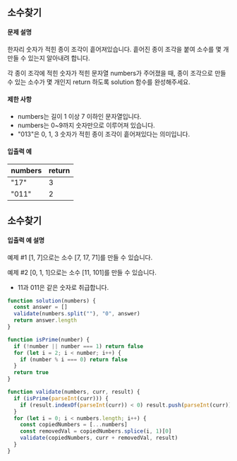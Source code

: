## 소수찾기

#### 문제 설명
한자리 숫자가 적힌 종이 조각이 흩어져있습니다. 흩어진 종이 조각을 붙여 소수를 몇 개 만들 수 있는지 알아내려 합니다.

각 종이 조각에 적힌 숫자가 적힌 문자열 numbers가 주어졌을 때, 종이 조각으로 만들 수 있는 소수가 몇 개인지 return 하도록 solution 함수를 완성해주세요.

#### 제한 사항
- numbers는 길이 1 이상 7 이하인 문자열입니다.
- numbers는 0~9까지 숫자만으로 이루어져 있습니다.
- "013"은 0, 1, 3 숫자가 적힌 종이 조각이 흩어져있다는 의미입니다.

#### 입출력 예
|numbers|return|
|------|---|
| "17"	| 3 |
| "011" | 2 |

## 소수찾기
#### 입출력 예 설명
예제 #1
[1, 7]으로는 소수 [7, 17, 71]를 만들 수 있습니다.

예제 #2
[0, 1, 1]으로는 소수 [11, 101]를 만들 수 있습니다.

- 11과 011은 같은 숫자로 취급합니다.

```js
function solution(numbers) {
  const answer = []
  validate(numbers.split(""), "0", answer)
  return answer.length
}

function isPrime(number) {
  if (!number || number === 1) return false
  for (let i = 2; i < number; i++) {
    if (number % i === 0) return false
  }
  return true
}

function validate(numbers, curr, result) {
  if (isPrime(parseInt(curr))) {
    if (result.indexOf(parseInt(curr)) < 0) result.push(parseInt(curr))
  }
  for (let i = 0; i < numbers.length; i++) {
    const copiedNumbers = [...numbers]
    const removedVal = copiedNumbers.splice(i, 1)[0]
    validate(copiedNumbers, curr + removedVal, result)
  }
}
```
